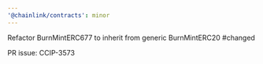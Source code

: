 ```yaml
---
'@chainlink/contracts': minor
---
```


Refactor BurnMintERC677 to inherit from generic BurnMintERC20 #changed


PR issue: CCIP-3573

